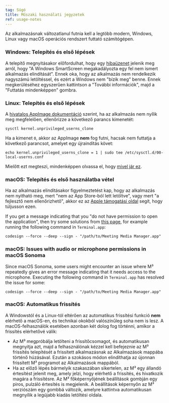 ```yaml
---
tag: Súgó
title: Műszaki használati jegyzetek
ref: usage-notes
---
```


Az alkalmazásnak változatlanul futnia kell a legtöbb modern, Windows, Linux vagy macOS operációs rendszert futtató számítógépen.

### Windows: Telepítés és első lépések

A telepítő megnyitásakor előfordulhat, hogy egy [hibaüzenet](assets/img/other/win-smartscreen.png) jelenik meg arról, hogy "A Windows SmartScreen megakadályozta egy fel nem ismert alkalmazás elindítását". Ennek oka, hogy az alkalmazás nem rendelkezik nagyszámú letöltéssel, és ezért a Windows nem "bízik meg" benne. Ennek megkerüléséhez egyszerűen kattintson a "További információk", majd a "Futtatás mindenképpen" gombra.

### Linux: Telepítés és első lépések

A [hivatalos AppImage dokumentáció](https://docs.appimage.org/user-guide/troubleshooting/electron-sandboxing.html) szerint, ha az alkalmazás nem nyílik meg megfelelően, ellenőrizze a következő parancs kimenetét:

`sysctl kernel.unprivileged_userns_clone`

Ha a kimenet `0`, akkor az AppImage **nem** fog futni, hacsak nem futtatja a következő parancsot, amelyet egy újraindítás követ:

`echo kernel.unprivileged_userns_clone = 1 | sudo tee /etc/sysctl.d/00-local-userns.conf`

Mielőtt ezt megteszi, mindenképpen olvassa el, hogy [mivel jár ez](https://lwn.net/Articles/673597/).

### macOS: Telepítés és első használatba vétel

Ha az alkalmazás elindításakor figyelmeztetést kap, hogy az alkalmazás nem nyitható meg, mert "nem az App Store-ból lett letöltve", vagy mert "a fejlesztő nem ellenőrizhető", akkor ez az [Apple támogatási oldal](https://support.apple.com/en-ca/HT202491) segít, hogy túljusson ezen.

If you get a message indicating that you "do not have permission to open the application", then try some solutions from [this page](https://stackoverflow.com/questions/64842819/cant-run-app-because-of-permission-in-big-sur/64895860), for example running the following command in `Terminal.app`:

`codesign --force --deep --sign - "/path/to/Meeting Media Manager.app"`

### macOS: Issues with audio or microphone permissions in macOS Sonoma

Since macOS Sonoma, some users might encounter an issue where M³ repeatedly gives an error message indicating that it needs access to the microphone. Executing the following command in `Terminal.app` has resolved the issue for some:

`codesign --force --deep --sign - "/path/to/Meeting Media Manager.app"`

### macOS: Automatikus frissítés

A Windowstól és a Linux-tól eltérően az automatikus frissítési funkció **nem** elérhető a macOS-en, és technikai okokból valószínűleg soha nem is lesz. A macOS-felhasználók esetében azonban két dolog fog történni, amikor a frissítés elérhetővé válik:

- Az M³ megpróbálja letölteni a frissítőcsomagot, és automatikusan megnyitja azt, majd a felhasználónak kézzel kell befejeznie az M³ frissítés telepítését a frissített alkalmazásnak az Alkalmazások mappába történő húzásával. Ezután a szokásos módon elindíthatja az újonnan frissített M³ programot az Alkalmazások mappából.
- Ha az előző lépés bármelyik szakaszában sikertelen, az M³ egy állandó értesítést jelenít meg, amely jelzi, hogy elérhető a frissítés, és hivatkozik magára a frissítésre. Az M³ főképernyőjének beállítások gombján egy piros, pulzáló értesítés is megjelenik. A beállítások képernyőn az M³ verziószám egy gombbá változik, amelyre kattintva automatikusan megnyílik a legújabb kiadás letöltési oldala.
